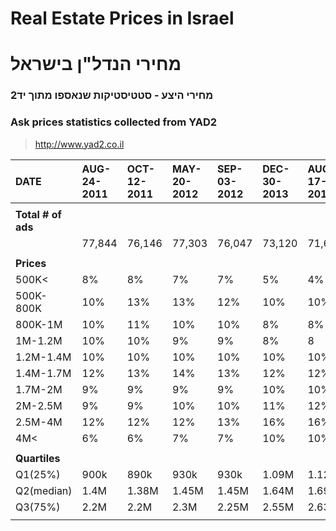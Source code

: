 # Real Estate Prices in Israel #
# מחירי הנדל"ן בישראל #

### מחירי היצע -  סטטיסטיקות שנאספו מתוך יד2 ###
### Ask prices statistics collected from **YAD2** ###

> http://www.yad2.co.il

| **DATE** |AUG-24-2011|OCT-12-2011|MAY-20-2012|SEP-03-2012|DEC-30-2013|AUG-17-2014|
|:---------|:----------|:----------|:----------|:----------|:----------|:----------|
|  |  |  |  |  |  |  |
| **Total # of ads** |  |  |  |  |  |  |
|  |77,844|76,146|77,303|76,047|73,120|71,654|
|  |  |  |  |  |  |  |
| **Prices** |  |  |  |  |  |  |
|500K<|8%|8%|7%|7%|5%|4%|
|500K-800K|10%|13%|13%|12%|10%|10%|
|800K-1M|10%|11%|10%|10%|8%|8%|
|1M-1.2M|10%|10%|9%|9%|8%|8 |
|1.2M-1.4M|10%|10%|10%|10%|10%|10%|
|1.4M-1.7M|12%|13%|14%|13%|12%|12%|
|1.7M-2M|9%|9%|9%|9%|10%|10%|
|2M-2.5M|9%|9%|10%|10%|11%|12%|
|2.5M-4M|12%|12%|12%|13%|16%|16%|
|4M<|6%|6%|7%|7%|10%|10%|
|  |  |  |  |  |  |  |
| **Quartiles** |  |  |  |  |  |  |
|Q1(25%)|900k|890k|930k|930k|1.09M|1.12M|
|Q2(median)|1.4M|1.38M|1.45M|1.45M|1.64M|1.69M|
|Q3(75%)|2.2M|2.2M|2.3M|2.25M|2.55M|2.63M|
|  |  |  |  |  |  |